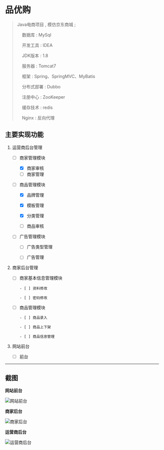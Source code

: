 # 品优购

> Java电商项目 , 模仿京东商城 ; 
> 
>     数据库 : MySql
> 
>     开发工具 : IDEA
> 
>     JDK版本 : 1.8
> 
>     服务器 : Tomcat7
> 
>     框架 : Spring、SpringMVC、MyBatis
> 
>     分布式部署 : Dubbo
> 
>     注册中心 : ZooKeeper
> 
>     缓存技术 : redis
> 
>     Nginx : 反向代理

## 主要实现功能

1. 运营商后台管理

   - [ ] 商家管理模块

     - [x] 商家审核
     - [ ] 商家管理

   - [ ] 商品管理模块

     - [x] 品牌管理

     - [x] 模板管理

     - [x] 分类管理

     - [ ] 商品审核

   - [ ] 广告管理模块

     - [ ] 广告类型管理

     - [ ] 广告管理

2. 商家后台管理

   - [ ] 商家基本信息管理模块

         - [ ] 资料修改

         - [ ] 密码修改

   - [ ] 商品管理模块

         - [ ] 商品录入

         - [ ] 商品上下架

         - [ ] 商品信息管理

3. 网站前台

   - [ ] 前台

---

## 截图

**网站前台**

![网站前台](https://ws1.sinaimg.cn/large/006RbZVIly1fy33txl0svj31hc0smx3b.jpg)



**商家后台**

![商家后台](https://ws1.sinaimg.cn/large/006RbZVIly1fy33tx54pcj31hc0smdi0.jpg)



**运营商后台**

![运营商后台](https://ws1.sinaimg.cn/large/006RbZVIly1fy33tx4ykrj31hc0smac9.jpg)
